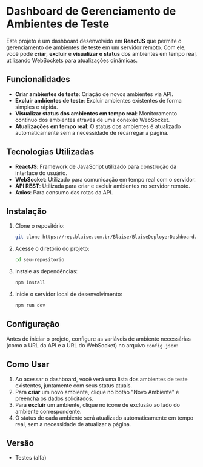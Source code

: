 # Dashboard de Gerenciamento de Ambientes de Teste

Este projeto é um dashboard desenvolvido em **ReactJS** que permite o gerenciamento de ambientes de teste em um servidor remoto. Com ele, você pode **criar**, **excluir** e **visualizar o status** dos ambientes em tempo real, utilizando WebSockets para atualizações dinâmicas.

## Funcionalidades

- **Criar ambientes de teste**: Criação de novos ambientes via API.
- **Excluir ambientes de teste**: Excluir ambientes existentes de forma simples e rápida.
- **Visualizar status dos ambientes em tempo real**: Monitoramento contínuo dos ambientes através de uma conexão WebSocket.
- **Atualizações em tempo real**: O status dos ambientes é atualizado automaticamente sem a necessidade de recarregar a página.

## Tecnologias Utilizadas

- **ReactJS**: Framework de JavaScript utilizado para construção da interface do usuário.
- **WebSocket**: Utilizado para comunicação em tempo real com o servidor.
- **API REST**: Utilizada para criar e excluir ambientes no servidor remoto.
- **Axios**: Para consumo das rotas da API.

## Instalação

1. Clone o repositório:

   ```bash
   git clone https://rep.blaise.com.br/Blaise/BlaiseDeployerDashboard.git
   ```

2. Acesse o diretório do projeto:

   ```bash
   cd seu-repositorio
   ```

3. Instale as dependências:

   ```bash
   npm install
   ```

4. Inicie o servidor local de desenvolvimento:

   ```bash
   npm run dev
   ```

## Configuração

Antes de iniciar o projeto, configure as variáveis de ambiente necessárias (como a URL da API e a URL do WebSocket) no arquivo `config.json`:

## Como Usar

1. Ao acessar o dashboard, você verá uma lista dos ambientes de teste existentes, juntamente com seus status atuais.
2. Para **criar** um novo ambiente, clique no botão "Novo Ambiente" e preencha os dados solicitados.
3. Para **excluir** um ambiente, clique no ícone de exclusão ao lado do ambiente correspondente.
4. O status de cada ambiente será atualizado automaticamente em tempo real, sem a necessidade de atualizar a página.

## Versão
- Testes (alfa)
